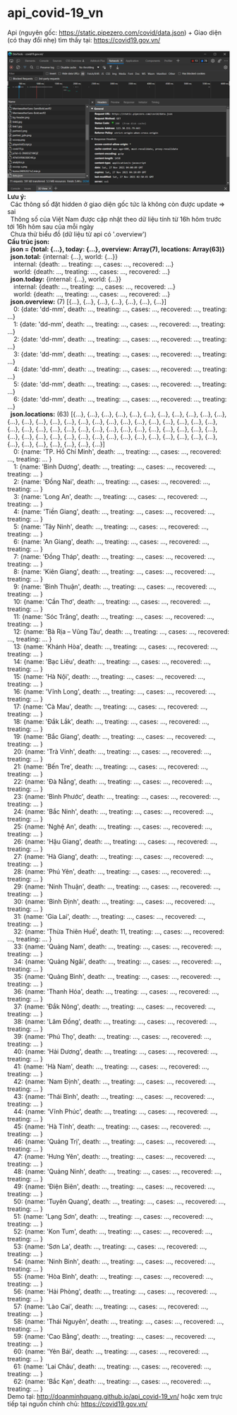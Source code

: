 # api_covid-19_vn
Api (nguyên gốc: https://static.pipezero.com/covid/data.json) + Giao diện (có thay đổi nhẹ) tìm thấy tại: https://covid19.gov.vn/ <br><br>
![api](https://github.com/doanminhquang/api_covid-19_vn/blob/main/api.png?raw=true)
<b>Lưu ý:</b><br>
&ensp;Các thông số đặt hidden ở giao diện gốc tức là không còn được update => sai<br>
&ensp;Thông số của Việt Nam được cập nhật theo dữ liệu tính từ 16h hôm trước tới 16h hôm sau của mỗi ngày<br>
&ensp;Chưa thử biểu đồ (dữ liệu từ api có '.overview') <br>
<b>Cấu trúc json:</b><br>
&ensp;<b>json = {total: {…}, today: {…}, overview: Array(7), locations: Array(63)}</b><br>
&ensp;<b>json.total:</b> {internal: {…}, world: {…}} <br>
&ensp;&ensp;internal: {death: … treating: …, cases: …, recovered: …} <br>
&ensp;&ensp;world: {death: …, treating: …, cases: …, recovered: …} <br>
&ensp;<b>json.today:</b> {internal: {…}, world: {…}} <br>
&ensp;&ensp;internal: {death: …, treating: …, cases: …, recovered: …} <br>
&ensp;&ensp;world: {death: …, treating: …, cases: …, recovered: …} <br>
&ensp;<b>json.overview:</b> (7) [{…}, {…}, {…}, {…}, {…}, {…}, {…}] <br>
&ensp;&ensp;0: {date: 'dd-mm', death: …, treating: …, cases: …, recovered: …, treating: …} <br>
&ensp;&ensp;1: {date: 'dd-mm', death: …, treating: …, cases: …, recovered: …, treating: …} <br>
&ensp;&ensp;2: {date: 'dd-mm', death: …, treating: …, cases: …, recovered: …, treating: …} <br>
&ensp;&ensp;3: {date: 'dd-mm', death: …, treating: …, cases: …, recovered: …, treating: …} <br>
&ensp;&ensp;4: {date: 'dd-mm', death: …, treating: …, cases: …, recovered: …, treating: …} <br>
&ensp;&ensp;5: {date: 'dd-mm', death: …, treating: …, cases: …, recovered: …, treating: …} <br>
&ensp;&ensp;6: {date: 'dd-mm', death: …, treating: …, cases: …, recovered: …, treating: …} <br>
&ensp;<b>json.locations:</b> (63) [{…}, {…}, {…}, {…}, {…}, {…}, {…}, {…}, {…}, {…}, {…}, {…}, {…}, {…}, {…}, {…}, {…}, {…}, {…}, {…}, {…}, {…}, {…}, {…}, {…}, {…}, {…}, {…}, {…}, {…}, {…}, {…}, {…}, {…}, {…}, {…}, {…}, {…}, {…}, {…}, {…}, {…}, {…}, {…}, {…}, {…}, {…}, {…}, {…}, {…}, {…}, {…}, {…}, {…}, {…}, {…}, {…}, {…}, {…}, {…}, {…}, {…}, {…}] <br>
&ensp;&ensp;0: {name: 'TP. Hồ Chí Minh', death: …, treating: …, cases: …, recovered: …, treating: … } <br>
&ensp;&ensp;1: {name: 'Bình Dương', death: …, treating: …, cases: …, recovered: …, treating: … } <br>
&ensp;&ensp;2: {name: 'Đồng Nai', death:  …, treating: …, cases: …, recovered: …, treating: … } <br>
&ensp;&ensp;3: {name: 'Long An', death:  …, treating: …, cases: …, recovered: …, treating: … } <br>
&ensp;&ensp;4: {name: 'Tiền Giang', death:  …, treating: …, cases: …, recovered: …, treating: … } <br>
&ensp;&ensp;5: {name: 'Tây Ninh', death:  …, treating: …, cases: …, recovered: …, treating: … } <br>
&ensp;&ensp;6: {name: 'An Giang', death:  …, treating: …, cases: …, recovered: …, treating: … } <br>
&ensp;&ensp;7: {name: 'Đồng Tháp', death:  …, treating: …, cases: …, recovered: …, treating: … } <br>
&ensp;&ensp;8: {name: 'Kiên Giang', death:  …, treating: …, cases: …, recovered: …, treating: … } <br>
&ensp;&ensp;9: {name: 'Bình Thuận', death:  …, treating: …, cases: …, recovered: …, treating: … } <br>
&ensp;&ensp;10: {name: 'Cần Thơ', death:  …, treating: …, cases: …, recovered: …, treating: … } <br>
&ensp;&ensp;11: {name: 'Sóc Trăng', death:  …, treating: …, cases: …, recovered: …, treating: … } <br>
&ensp;&ensp;12: {name: 'Bà Rịa – Vũng Tàu', death:  …, treating: …, cases: …, recovered: …, treating: … } <br>
&ensp;&ensp;13: {name: 'Khánh Hòa', death:  …, treating: …, cases: …, recovered: …, treating: … } <br>
&ensp;&ensp;14: {name: 'Bạc Liêu', death:  …, treating: …, cases: …, recovered: …, treating: … } <br>
&ensp;&ensp;15: {name: 'Hà Nội', death:  …, treating: …, cases: …, recovered: …, treating: … } <br>
&ensp;&ensp;16: {name: 'Vĩnh Long', death:  …, treating: …, cases: …, recovered: …, treating: … } <br>
&ensp;&ensp;17: {name: 'Cà Mau', death:  …, treating: …, cases: …, recovered: …, treating: … } <br>
&ensp;&ensp;18: {name: 'Đắk Lắk', death:  …, treating: …, cases: …, recovered: …, treating: … } <br>
&ensp;&ensp;19: {name: 'Bắc Giang', death:  …, treating: …, cases: …, recovered: …, treating: … } <br>
&ensp;&ensp;20: {name: 'Trà Vinh', death:  …, treating: …, cases: …, recovered: …, treating: … } <br>
&ensp;&ensp;21: {name: 'Bến Tre', death:  …, treating: …, cases: …, recovered: …, treating: … } <br>
&ensp;&ensp;22: {name: 'Đà Nẵng', death:  …, treating: …, cases: …, recovered: …, treating: … } <br>
&ensp;&ensp;23: {name: 'Bình Phước', death:  …, treating: …, cases: …, recovered: …, treating: … } <br>
&ensp;&ensp;24: {name: 'Bắc Ninh', death:  …, treating: …, cases: …, recovered: …, treating: … } <br>
&ensp;&ensp;25: {name: 'Nghệ An', death:  …, treating: …, cases: …, recovered: …, treating: … } <br>
&ensp;&ensp;26: {name: 'Hậu Giang', death:  …, treating: …, cases: …, recovered: …, treating: … } <br>
&ensp;&ensp;27: {name: 'Hà Giang', death:  …, treating: …, cases: …, recovered: …, treating: … } <br>
&ensp;&ensp;28: {name: 'Phú Yên', death:  …, treating: …, cases: …, recovered: …, treating: … } <br>
&ensp;&ensp;29: {name: 'Ninh Thuận', death:  …, treating: …, cases: …, recovered: …, treating: … } <br>
&ensp;&ensp;30: {name: 'Bình Định', death:  …, treating: …, cases: …, recovered: …, treating: … } <br>
&ensp;&ensp;31: {name: 'Gia Lai', death:  …, treating: …, cases: …, recovered: …, treating: … } <br>
&ensp;&ensp;32: {name: 'Thừa Thiên Huế', death: 11, treating: …, cases: …, recovered: …, treating: … } <br>
&ensp;&ensp;33: {name: 'Quảng Nam', death:  …, treating: …, cases: …, recovered: …, treating: … } <br>
&ensp;&ensp;34: {name: 'Quảng Ngãi', death:  …, treating: …, cases: …, recovered: …, treating: … } <br>
&ensp;&ensp;35: {name: 'Quảng Bình', death:  …, treating: …, cases: …, recovered: …, treating: … } <br>
&ensp;&ensp;36: {name: 'Thanh Hóa', death:  …, treating: …, cases: …, recovered: …, treating: … } <br>
&ensp;&ensp;37: {name: 'Đắk Nông', death:  …, treating: …, cases: …, recovered: …, treating: … } <br>
&ensp;&ensp;38: {name: 'Lâm Đồng', death:  …, treating: …, cases: …, recovered: …, treating: … } <br>
&ensp;&ensp;39: {name: 'Phú Thọ', death:  …, treating: …, cases: …, recovered: …, treating: … } <br>
&ensp;&ensp;40: {name: 'Hải Dương', death:  …, treating: …, cases: …, recovered: …, treating: … } <br>
&ensp;&ensp;41: {name: 'Hà Nam', death:  …, treating: …, cases: …, recovered: …, treating: … } <br>
&ensp;&ensp;42: {name: 'Nam Định', death:  …, treating: …, cases: …, recovered: …, treating: … } <br>
&ensp;&ensp;43: {name: 'Thái Bình', death:  …, treating: …, cases: …, recovered: …, treating: … } <br>
&ensp;&ensp;44: {name: 'Vĩnh Phúc', death:  …, treating: …, cases: …, recovered: …, treating: … } <br>
&ensp;&ensp;45: {name: 'Hà Tĩnh', death:  …, treating: …, cases: …, recovered: …, treating: … } <br>
&ensp;&ensp;46: {name: 'Quảng Trị', death:  …, treating: …, cases: …, recovered: …, treating: … } <br>
&ensp;&ensp;47: {name: 'Hưng Yên', death:  …, treating: …, cases: …, recovered: …, treating: … } <br>
&ensp;&ensp;48: {name: 'Quảng Ninh', death:  …, treating: …, cases: …, recovered: …, treating: … } <br>
&ensp;&ensp;49: {name: 'Điện Biên', death:  …, treating: …, cases: …, recovered: …, treating: … } <br>
&ensp;&ensp;50: {name: 'Tuyên Quang', death: …, treating: …, cases: …, recovered: …, treating: … } <br>
&ensp;&ensp;51: {name: 'Lạng Sơn', death:  …, treating: …, cases: …, recovered: …, treating: … } <br>
&ensp;&ensp;52: {name: 'Kon Tum', death:  …, treating: …, cases: …, recovered: …, treating: … } <br>
&ensp;&ensp;53: {name: 'Sơn La', death:  …, treating: …, cases: …, recovered: …, treating: … } <br>
&ensp;&ensp;54: {name: 'Ninh Bình', death: …, treating: …, cases: …, recovered: …, treating: … } <br>
&ensp;&ensp;55: {name: 'Hòa Bình', death: …, treating: …, cases: …, recovered: …, treating: … } <br>
&ensp;&ensp;56: {name: 'Hải Phòng', death: …, treating: …, cases: …, recovered: …, treating: … } <br>
&ensp;&ensp;57: {name: 'Lào Cai', death: …, treating: …, cases: …, recovered: …, treating: … } <br>
&ensp;&ensp;58: {name: 'Thái Nguyên', death: …, treating: …, cases: …, recovered: …, treating: … } <br>
&ensp;&ensp;59: {name: 'Cao Bằng', death: …, treating: …, cases: …, recovered: …, treating: … } <br>
&ensp;&ensp;60: {name: 'Yên Bái', death: …, treating: …, cases: …, recovered: …, treating: … } <br>
&ensp;&ensp;61: {name: 'Lai Châu', death: …, treating: …, cases: …, recovered: …, treating: … } <br>
&ensp;&ensp;62: {name: 'Bắc Kạn', death: …, treating: …, cases: …, recovered: …, treating: … } <br>
Demo tại: http://doanminhquang.github.io/api_covid-19_vn/ hoặc xem trực tiếp tại nguồn chính chủ: https://covid19.gov.vn/
